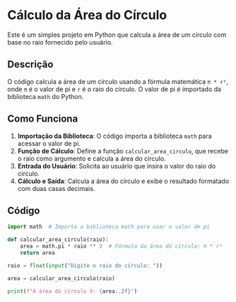 # Cálculo da Área do Círculo

Este é um simples projeto em Python que calcula a área de um círculo com base no raio fornecido pelo usuário.

## Descrição

O código calcula a área de um círculo usando a fórmula matemática `π * r²`, onde `π` é o valor de pi e `r` é o raio do círculo. O valor de pi é importado da biblioteca `math` do Python.

## Como Funciona

1. **Importação da Biblioteca**: O código importa a biblioteca `math` para acessar o valor de pi.
2. **Função de Cálculo**: Define a função `calcular_area_circulo`, que recebe o raio como argumento e calcula a área do círculo.
3. **Entrada do Usuário**: Solicita ao usuário que insira o valor do raio do círculo.
4. **Cálculo e Saída**: Calcula a área do círculo e exibe o resultado formatado com duas casas decimais.

## Código

```python
import math  # Importa a biblioteca math para usar o valor de pi

def calcular_area_circulo(raio):
    area = math.pi * raio ** 2  # Fórmula da área do círculo: π * r²
    return area

raio = float(input("Digite o raio do círculo: "))

area = calcular_area_circulo(raio)

print(f"A área do círculo é: {area:.2f}")
